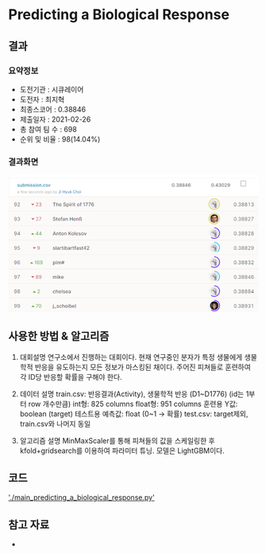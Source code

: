 # Predicting a Biological Response

## 결과

### 요약정보

- 도전기관 : 시큐레이어
- 도전자 : 최지혁
- 최종스코어 : 0.38846
- 제출일자 : 2021-02-26
- 총 참여 팀 수 : 698
- 순위 및 비율 : 98(14.04%)

### 결과화면

![leaderboard](./img/leaderboard.png)

## 사용한 방법 & 알고리즘
1. 대회설명
 연구소에서 진행하는 대회이다. 현재 연구중인 분자가 특정 생물에게 생물학적 반응을 유도하는지 모든 정보가 마스킹된 채이다. 주어진 피쳐들로 훈련하여 각 ID당 반응할 확률을 구해야 한다.

2. 데이터 설명
 train.csv: 반응결과(Activity), 생물학적 반응 (D1~D1776)  (id는 1부터 row 개수만큼)
 int형:   825 columns
 float형: 951 columns
 훈련용 Y값: boolean   (target)
 테스트용 예측값: float (0~1 -> 확률)
 test.csv: target제외, train.csv와 나머지 동일

3. 알고리즘 설명
 MinMaxScaler를 통해 피쳐들의 값을 스케일링한 후 kfold+gridsearch를 이용하여 파라미터 튜닝. 모델은 LightGBM이다. 


## 코드

['./main_predicting_a_biological_response.py'](./main_predicting_a_biological_response.py)

## 참고 자료

- 
